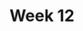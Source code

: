 ---
title: Week 12
days:
  - date: 2022-11-06
    events:
      "**Lecture 30**{: .label .label-lec} [The Chi-square Test for Two-way Tables](https://ph142-ucb.github.io/fa23/src/lec/Lec30_Inference-two-way-tables.pdf) [(Recording)](https://berkeley.zoom.us/rec/share/GOa4RNkgptpdbnPS5--6Wkd9RWFlPIeG-vKMp4RHERZUEG7Sl6cSx5oNjgqFQkl9.O6HX5FewPQVHloiZ)":
        "Ch. 22"
      "**Data Project**{: .label .label-proj} Data Skills Demonstration Part II (Due 11:59 PM PST)":
  - date: 2022-11-08
    events:
      "**Lecture 31**{: .label .label-lec} [Permutation Tests](https://ph142-ucb.github.io/fa23/src/lec/Lec31_Permutation-Tests.pdf) [(Recording)](https://berkeley.zoom.us/rec/share/nzNe-NIEjBWkAu5RomaOK_1C9cqiwOcVu1lTnuNCwaQY5bCVLe5VPjuTg_37uhaL.cnRTo8JGTS_lY9Yh)":
      "**Lab 10**{: .label .label-lab} [Chi Squared Testing](https://publichealth.datahub.berkeley.edu/hub/user-redirect/git-pull?repo=https%3A%2F%2Fgithub.com%2Fph142-ucb%2Fph142-fa23&urlpath=rstudio%2F&branch=main) (Due Nov 10th)":
      "**Homework 9**{: .label .label-hw} [on Datahub](https://publichealth.datahub.berkeley.edu/hub/user-redirect/git-pull?repo=https%3A%2F%2Fgithub.com%2Fph142-ucb%2Fph142-fa23&urlpath=rstudio%2F&branch=main)":

      
  - date: 2022-11-10
    events:
      "**No Class Veterans Day**":
---